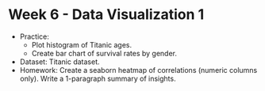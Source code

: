 # Week 6 - Data Visualization 1
- Practice:
    - Plot histogram of Titanic ages.
    - Create bar chart of survival rates by gender.
- Dataset: Titanic dataset.
- Homework: Create a seaborn heatmap of correlations (numeric columns only). Write a 1-paragraph summary of insights.